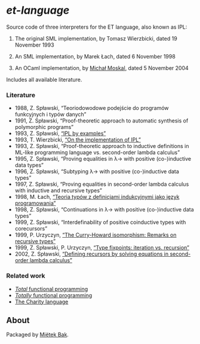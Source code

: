 _et-language_
=============

Source code of three interpreters for the ET language, also known as IPL:

1. The original SML implementation, by Tomasz Wierzbicki, dated 19 November 1993

2. An SML implementation, by Marek Łach, dated 6 November 1998

3. An OCaml implementation, by [Michał Moskal](http://moskal.me/), dated 5 November 2004

Includes all available literature.


### Literature

* 1988, Z. Spławski, “Teoriodowodowe podejście do programów funkcyjnych i typów danych”
* 1991, Z. Spławski, “Proof-theoretic approach to automatic synthesis of polymorphic programs”
* 1993, Z. Spławski, [“IPL by examples”](doc/pdf/splawski-1993.pdf)
* 1993, T. Wierzbicki, [“On the implementation of IPL”](doc/pdf/wierzbicki-1993.pdf)
* 1993, Z. Spławski, “Proof-theoretic approach to inductive definitions in ML-like programming language vs. second-order lambda calculus”
* 1995, Z. Spławski, “Proving equalities in λ→ with positive (co-)inductive data types”
* 1996, Z. Spławski, “Subtyping λ→ with positive (co-)inductive data types”
* 1997, Z. Spławski, “Proving equalities in second-order lambda calculus with inductive and recursive types”
* 1998, M. Łach, [“Teoria typów z definicjami indukcyjnymi jako język programowania”](doc/pdf/lach-1998.pdf)
* 1998, Z. Spławski, “Continuations in λ→ with positive (co-)inductive data types”
* 1999, Z. Spławski, “Interdefinability of positive coinductive types with corecursors”
* 1999, P. Urzyczyn, [“The Curry-Howard isomorphism: Remarks on recursive types”](doc/pdf/urzyczyn-1999.pdf)
* 1999, Z. Spławski, P. Urzyczyn, [“Type fixpoints: iteration vs. recursion”](doc/pdf/splawski-1999.pdf)
* 2002, Z. Spławski, [“Defining recursors by solving equations in second-order lambda calculus”](doc/pdf/splawski-2002.pdf)


### Related work

* [_Total_ functional programming](https://github.com/mietek/total-functional-programming)
* [_Totally_ functional programming](https://github.com/mietek/totally-functional-programming)
* [The Charity language](https://github.com/mietek/charity-language)


About
-----

Packaged by [Miëtek Bak](https://mietek.io/).
